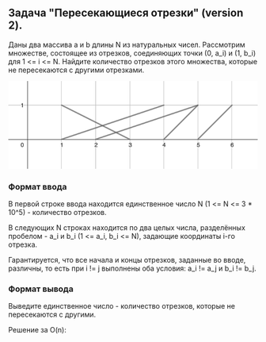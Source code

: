 ## Задача "Пересекающиеся отрезки" (version 2).

Даны два массива a и b длины N из натуральных чисел. Рассмотрим множестве, состоящее из отрезков, соединяющих точки (0, a_i) и (1, b_i) для 1 <= i <= N. Найдите количество отрезков этого множества, которые не пересекаются с другими отрезками.

![Иллюстрация к проекту](https://github.com/GiBBS-Matvey/Source-cpp/raw/master/Intersecting_segments/Images/segments.png)
### Формат ввода
В первой строке ввода находится единственное число N (1 <= N <= 3 * 10^5) - количество отрезков.

В следующих N строках находится по два целых числа, разделённых пробелом - a_i и b_i (1 <= a_i, b_i <= N), задающие координаты i-го отрезка. 

Гарантируется, что все начала и концы отрезков, заданные во вводе, различны, то есть при i != j выполнены оба условия: a_i != a_j и b_i != b_j.


### Формат вывода
Выведите единственное число - количество отрезков, которые не пересекаются с другими.



Решение за O(n):
